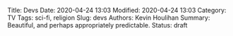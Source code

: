 Title: Devs
Date: 2020-04-24 13:03
Modified: 2020-04-24 13:03
Category: TV
Tags: sci-fi, religion
Slug: devs
Authors: Kevin Houlihan
Summary: Beautiful, and perhaps appropriately predictable.
Status: draft
